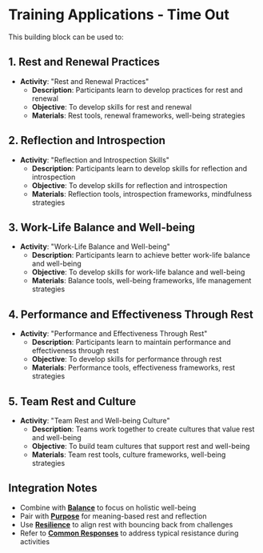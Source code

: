 # Training Applications - Time Out

This building block can be used to:

## 1. Rest and Renewal Practices
- **Activity**: "Rest and Renewal Practices"
  - **Description**: Participants learn to develop practices for rest and renewal
  - **Objective**: To develop skills for rest and renewal
  - **Materials**: Rest tools, renewal frameworks, well-being strategies

## 2. Reflection and Introspection
- **Activity**: "Reflection and Introspection Skills"
  - **Description**: Participants learn to develop skills for reflection and introspection
  - **Objective**: To develop skills for reflection and introspection
  - **Materials**: Reflection tools, introspection frameworks, mindfulness strategies

## 3. Work-Life Balance and Well-being
- **Activity**: "Work-Life Balance and Well-being"
  - **Description**: Participants learn to achieve better work-life balance and well-being
  - **Objective**: To develop skills for work-life balance and well-being
  - **Materials**: Balance tools, well-being frameworks, life management strategies

## 4. Performance and Effectiveness Through Rest
- **Activity**: "Performance and Effectiveness Through Rest"
  - **Description**: Participants learn to maintain performance and effectiveness through rest
  - **Objective**: To develop skills for performance through rest
  - **Materials**: Performance tools, effectiveness frameworks, rest strategies

## 5. Team Rest and Culture
- **Activity**: "Team Rest and Well-being Culture"
  - **Description**: Teams work together to create cultures that value rest and well-being
  - **Objective**: To build team cultures that support rest and well-being
  - **Materials**: Team rest tools, culture frameworks, well-being strategies

## Integration Notes
- Combine with **[Balance](../balance/README.md)** to focus on holistic well-being
- Pair with **[Purpose](../purpose/README.md)** for meaning-based rest and reflection
- Use **[Resilience](../resilience/README.md)** to align rest with bouncing back from challenges
- Refer to **[Common Responses](common-responses.md)** to address typical resistance during activities
